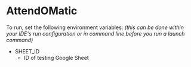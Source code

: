 # AttendOMatic

To run, set the following environment variables:
_(this can be done within your IDE's run configuration or in command line before you run a launch command)_

 - SHEET_ID
    - ID of testing Google Sheet